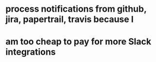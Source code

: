 # process notifications from github, jira, papertrail, travis  because I
# am too cheap to pay for more Slack integrations
